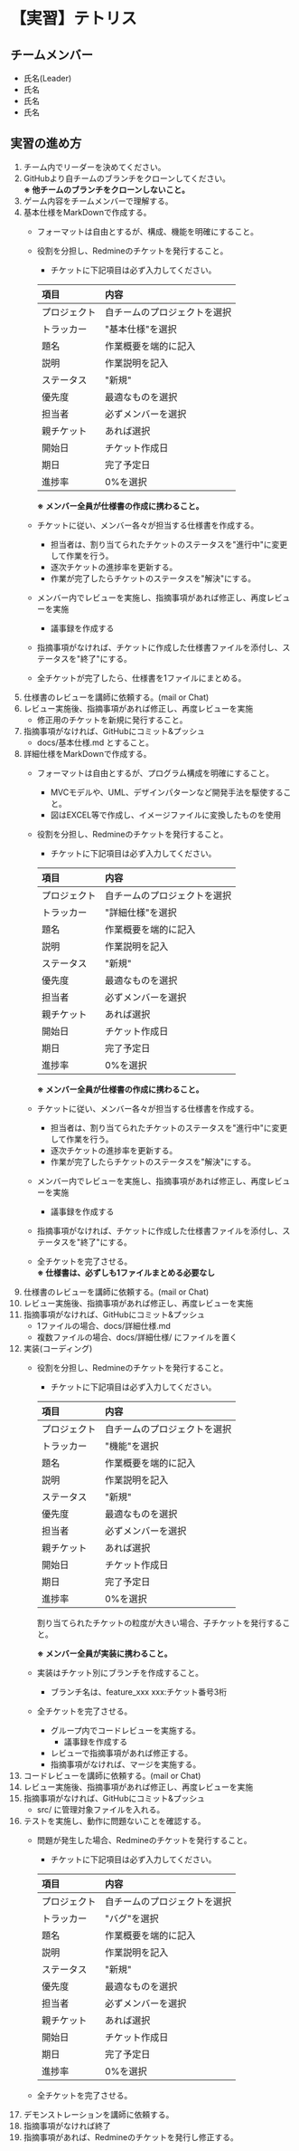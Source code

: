 # 【実習】テトリス

## チームメンバー

- 氏名(Leader)
- 氏名
- 氏名
- 氏名

## 実習の進め方

1. チーム内でリーダーを決めてください。
1. GitHubより自チームのブランチをクローンしてください。<br>
    **※ 他チームのブランチをクローンしないこと。**
1. ゲーム内容をチームメンバーで理解する。
1. 基本仕様をMarkDownで作成する。
    - フォーマットは自由とするが、構成、機能を明確にすること。
    - 役割を分担し、Redmineのチケットを発行すること。<br>
        - チケットに下記項目は必ず入力してください。
        
        |項目|内容|
        |:--|:--|
        |プロジェクト|自チームのプロジェクトを選択|
        |トラッカー|"基本仕様"を選択|
        |題名|作業概要を端的に記入|
        |説明|作業説明を記入|
        |ステータス|"新規"|
        |優先度|最適なものを選択|
        |担当者|必ずメンバーを選択|
        |親チケット|あれば選択|
        |開始日|チケット作成日|
        |期日|完了予定日|
        |進捗率|0%を選択|

        **※ メンバー全員が仕様書の作成に携わること。**
    - チケットに従い、メンバー各々が担当する仕様書を作成する。
        - 担当者は、割り当てられたチケットのステータスを"進行中"に変更して作業を行う。
        - 逐次チケットの進捗率を更新する。
        - 作業が完了したらチケットのステータスを"解決"にする。
    - メンバー内でレビューを実施し、指摘事項があれば修正し、再度レビューを実施
        - 議事録を作成する
    - 指摘事項がなければ、チケットに作成した仕様書ファイルを添付し、ステータスを"終了"にする。
    - 全チケットが完了したら、仕様書を1ファイルにまとめる。
1. 仕様書のレビューを講師に依頼する。(mail or Chat)
1. レビュー実施後、指摘事項があれば修正し、再度レビューを実施
    - 修正用のチケットを新規に発行すること。
1. 指摘事項がなければ、GitHubにコミット&プッシュ
    - docs/基本仕様.md とすること。
1. 詳細仕様をMarkDownで作成する。
    - フォーマットは自由とするが、プログラム構成を明確にすること。
        - MVCモデルや、UML、デザインパターンなど開発手法を駆使すること。
        - 図はEXCEL等で作成し、イメージファイルに変換したものを使用
    - 役割を分担し、Redmineのチケットを発行すること。<br>
        - チケットに下記項目は必ず入力してください。
        
        |項目|内容|
        |:--|:--|
        |プロジェクト|自チームのプロジェクトを選択|
        |トラッカー|"詳細仕様"を選択|
        |題名|作業概要を端的に記入|
        |説明|作業説明を記入|
        |ステータス|"新規"|
        |優先度|最適なものを選択|
        |担当者|必ずメンバーを選択|
        |親チケット|あれば選択|
        |開始日|チケット作成日|
        |期日|完了予定日|
        |進捗率|0%を選択|

        **※ メンバー全員が仕様書の作成に携わること。**
    - チケットに従い、メンバー各々が担当する仕様書を作成する。
        - 担当者は、割り当てられたチケットのステータスを"進行中"に変更して作業を行う。
        - 逐次チケットの進捗率を更新する。
        - 作業が完了したらチケットのステータスを"解決"にする。
    - メンバー内でレビューを実施し、指摘事項があれば修正し、再度レビューを実施
        - 議事録を作成する
    - 指摘事項がなければ、チケットに作成した仕様書ファイルを添付し、ステータスを"終了"にする。
    - 全チケットを完了させる。<br>
        **※ 仕様書は、必ずしも1ファイルまとめる必要なし**
1. 仕様書のレビューを講師に依頼する。(mail or Chat)
1. レビュー実施後、指摘事項があれば修正し、再度レビューを実施
1. 指摘事項がなければ、GitHubにコミット&プッシュ
    - 1ファイルの場合、docs/詳細仕様.md
    - 複数ファイルの場合、docs/詳細仕様/ にファイルを置く
1. 実装(コーディング)
    - 役割を分担し、Redmineのチケットを発行すること。<br>
        - チケットに下記項目は必ず入力してください。
        
        |項目|内容|
        |:--|:--|
        |プロジェクト|自チームのプロジェクトを選択|
        |トラッカー|"機能"を選択|
        |題名|作業概要を端的に記入|
        |説明|作業説明を記入|
        |ステータス|"新規"|
        |優先度|最適なものを選択|
        |担当者|必ずメンバーを選択|
        |親チケット|あれば選択|
        |開始日|チケット作成日|
        |期日|完了予定日|
        |進捗率|0%を選択|

        割り当てられたチケットの粒度が大きい場合、子チケットを発行すること。

        **※ メンバー全員が実装に携わること。**
        
    - 実装はチケット別にブランチを作成すること。
        - ブランチ名は、feature_xxx xxx:チケット番号3桁
    - 全チケットを完了させる。
        - グループ内でコードレビューを実施する。
            - 議事録を作成する
        - レビューで指摘事項があれば修正する。
        - 指摘事項がなければ、マージを実施する。
1. コードレビューを講師に依頼する。(mail or Chat)
1. レビュー実施後、指摘事項があれば修正し、再度レビューを実施
1. 指摘事項がなければ、GitHubにコミット&プッシュ
    - src/ に管理対象ファイルを入れる。
1. テストを実施し、動作に問題ないことを確認する。
    - 問題が発生した場合、Redmineのチケットを発行すること。
        - チケットに下記項目は必ず入力してください。
        
        |項目|内容|
        |:--|:--|
        |プロジェクト|自チームのプロジェクトを選択|
        |トラッカー|"バグ"を選択|
        |題名|作業概要を端的に記入|
        |説明|作業説明を記入|
        |ステータス|"新規"|
        |優先度|最適なものを選択|
        |担当者|必ずメンバーを選択|
        |親チケット|あれば選択|
        |開始日|チケット作成日|
        |期日|完了予定日|
        |進捗率|0%を選択|

    - 全チケットを完了させる。<br>
1. デモンストレーションを講師に依頼する。
1. 指摘事項がなければ終了
1. 指摘事項があれば、Redmineのチケットを発行し修正する。
